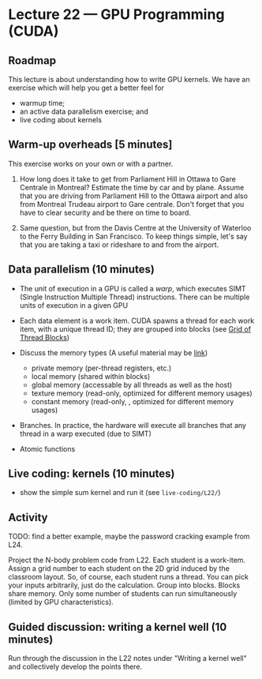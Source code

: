 # Lecture 22 — GPU Programming (CUDA)

## Roadmap

This lecture is about understanding how to write GPU kernels. We have an
exercise which will help you get a better feel for

* warmup time;
* an active data parallelism exercise; and
* live coding about kernels

## Warm-up overheads [5 minutes]

This exercise works on your own or with a partner.

1. How long does it take to get from Parliament Hill in Ottawa to Gare Centrale
in Montreal? Estimate the time by car and by plane. Assume that you are driving
from Parliament Hill to the Ottawa airport and also from Montreal Trudeau
airport to Gare centrale. Don't forget that you have to clear security and be
there on time to board.

2. Same question, but from the Davis Centre at the University of Waterloo to the
Ferry Building in San Francisco. To keep things simple, let's say that you are
taking a taxi or rideshare to and from the airport.

## Data parallelism (10 minutes)

* The unit of execution in a GPU is called a *warp*, which executes SIMT (Single
  Instruction Multiple Thread) instructions. There can be multiple units of
  execution in a given GPU

* Each data element is a work item. CUDA spawns a thread for each work item,
  with a unique thread ID; they are grouped into blocks (see [Grid of Thread
  Blocks](https://docs.nvidia.com/cuda/cuda-c-programming-guide/index.html#thread-hierarchy-grid-of-thread-blocks))

* Discuss the memory types (A useful material may be
  [link](https://docs.nvidia.com/cuda/cuda-c-programming-guide/index.html#memory-hierarchy))
  * private memory (per-thread registers, etc.)
  * local memory (shared within blocks)
  * global memory (accessable by all threads as well as the host)
  * texture memory (read-only, optimized for different memory usages)
  * constant memory (read-only, , optimized for different memory usages)

* Branches. In practice, the hardware will execute all branches that any thread
  in a warp executed (due to SIMT)

* Atomic functions

## Live coding: kernels (10 minutes)

* show the simple sum kernel and run it (see `live-coding/L22/`)

## Activity

TODO: find a better example, maybe the password cracking example from L24.

Project the N-body problem code from L22. Each student is a work-item. Assign a
grid number to each student on the 2D grid induced by the classroom layout. So,
of course, each student runs a thread. You can pick your inputs arbitrarily,
just do the calculation. Group into blocks. Blocks share memory. Only some
number of students can run simultaneously (limited by GPU characteristics).

## Guided discussion: writing a kernel well (10 minutes)

Run through the discussion in the L22 notes under "Writing a kernel well" and
collectively develop the points there.

